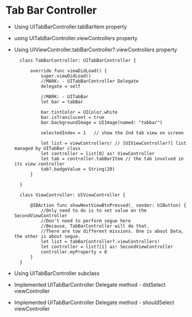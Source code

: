 # Tab Bar Controller

- Using UITabBarController.tabBarItem property
- using UITabBarController.viewControllers property
- Using UIViewController.tabBarController?.viewControllers property
        
        class TabBarController: UITabBarController {

            override func viewDidLoad() {
                super.viewDidLoad()
                //MARK: - UITabBarController Delegate
                delegate = self
                
                //MARK: - UITabBar
                let bar = tabBar
                
                bar.tintColor = UIColor.white
                bar.isTranslucent = true
                bar.backgroundImage = UIImage(named: "tabbar")
                
                selectedIndex = 1   // show the 2nd tab view on screen
                
                let list = viewControllers! // [UIViewController?] list managed by UITabBar class
                let controller = list[0] as! ViewController
                let tab = controller.tabBarItem // the tab involved in its view controller
                tab?.badgeValue = String(20)
            }

        }

        class ViewController: UIViewController {
                        
            @IBAction func showNextViewBtnPressed(_ sender: UIButton) {
                //Only need to do is to set value on the SecondViewController
                //Don't need to perform segue here
                //Because, TabBarController will do that.
                //There are tow different missions. One is about Data, the other is about segue.
                let list = tabBarController?.viewControllers!
                let controller = list?[1] as! SecondViewController
                controller.myProperty = 0
            }
        }

- Using UITabBarController subclass

- Implemented UITabBarController Delegate method - didSelect viewController

- Implemented UITabBarController Delegate method - shouldSelect viewController

